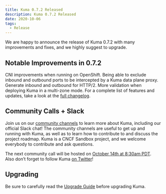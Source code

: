 ```yaml
---
title: Kuma 0.7.2 Released
description: Kuma 0.7.2 Released
date: 2020-10-06
tags:
  - Release
---
```


We are happy to announce the release of Kuma 0.7.2 with many improvements and fixes, and we highly suggest to upgrade.

## Notable Improvements in 0.7.2
CNI improvements when running on OpenShift.
Being able to exclude inbound and outbound ports to be intercepted by a Kuma data plane proxy.
Generate inbound and outbound for HTTP/2.
More validation when deploying Kuma in a multi-zone mode.
For a complete list of features and updates, take a look at the [full changelog](https://github.com/kumahq/kuma/blob/master/CHANGELOG.md#060).

## Community Calls + Slack
Join us on our [community channels](https://kuma.io/community/) to learn more about Kuma, including our official Slack chat! The community channels are useful to get up and running with Kuma, as well as to learn how to contribute to and discuss the project roadmap. Kuma is a CNCF Sandbox project, and we welcome everybody to contribute and ask questions.

The next community call will be hosted on [October 14th at 8:30am PDT](https://kuma.io/community/). Also don’t forget to follow Kuma [on Twitter](https://twitter.com/kumamesh)!

## Upgrading
Be sure to carefully read the [Upgrade Guide](https://github.com/kumahq/kuma/blob/master/UPGRADE.md) before upgrading Kuma.